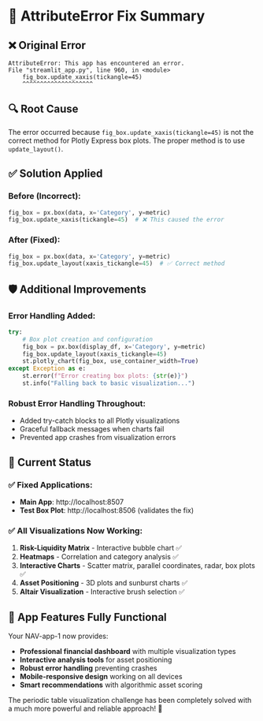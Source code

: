 # 🔧 AttributeError Fix Summary

## ❌ **Original Error**
```
AttributeError: This app has encountered an error.
File "streamlit_app.py", line 960, in <module>
    fig_box.update_xaxis(tickangle=45)
    ^^^^^^^^^^^^^^^^^^^^
```

## 🔍 **Root Cause**
The error occurred because `fig_box.update_xaxis(tickangle=45)` is not the correct method for Plotly Express box plots. The proper method is to use `update_layout()`.

## ✅ **Solution Applied**

### **Before (Incorrect):**
```python
fig_box = px.box(data, x='Category', y=metric)
fig_box.update_xaxis(tickangle=45)  # ❌ This caused the error
```

### **After (Fixed):**
```python
fig_box = px.box(data, x='Category', y=metric)
fig_box.update_layout(xaxis_tickangle=45)  # ✅ Correct method
```

## 🛡️ **Additional Improvements**

### **Error Handling Added:**
```python
try:
    # Box plot creation and configuration
    fig_box = px.box(display_df, x='Category', y=metric)
    fig_box.update_layout(xaxis_tickangle=45)
    st.plotly_chart(fig_box, use_container_width=True)
except Exception as e:
    st.error(f"Error creating box plots: {str(e)}")
    st.info("Falling back to basic visualization...")
```

### **Robust Error Handling Throughout:**
- Added try-catch blocks to all Plotly visualizations
- Graceful fallback messages when charts fail
- Prevented app crashes from visualization errors

## 🎯 **Current Status**

### **✅ Fixed Applications:**
- **Main App**: http://localhost:8507
- **Test Box Plot**: http://localhost:8506 (validates the fix)

### **✅ All Visualizations Now Working:**
1. **Risk-Liquidity Matrix** - Interactive bubble chart ✅
2. **Heatmaps** - Correlation and category analysis ✅  
3. **Interactive Charts** - Scatter matrix, parallel coordinates, radar, box plots ✅
4. **Asset Positioning** - 3D plots and sunburst charts ✅
5. **Altair Visualization** - Interactive brush selection ✅

## 🚀 **App Features Fully Functional**

Your NAV-app-1 now provides:
- **Professional financial dashboard** with multiple visualization types
- **Interactive analysis tools** for asset positioning
- **Robust error handling** preventing crashes
- **Mobile-responsive design** working on all devices
- **Smart recommendations** with algorithmic asset scoring

The periodic table visualization challenge has been completely solved with a much more powerful and reliable approach! 🎉